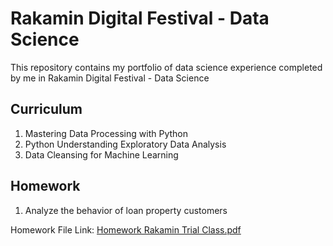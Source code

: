 # Rakamin Digital Festival - Data Science

This repository contains my portfolio of data science experience completed by me in Rakamin Digital Festival - Data Science

## Curriculum
1. Mastering Data Processing with Python
2. Python Understanding Exploratory Data Analysis
3. Data Cleansing for Machine Learning

## Homework
1. Analyze the behavior of loan property customers

Homework File Link:
[Homework Rakamin Trial Class.pdf](https://github.com/dartwinshu/rakamin-digital-festival-data-science/files/9644830/Homework.Rakamin.Trial.Class.pdf)
